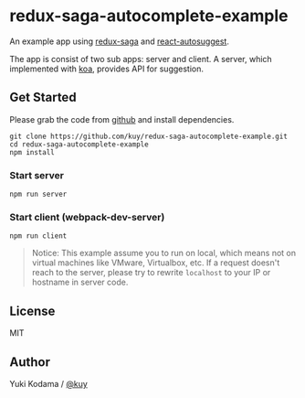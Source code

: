 # redux-saga-autocomplete-example

An example app using [redux-saga](https://github.com/yelouafi/redux-saga) and [react-autosuggest](https://github.com/moroshko/react-autosuggest).

The app is consist of two sub apps: server and client.
A server, which implemented with [koa](https://github.com/koajs/koa), provides API for suggestion.

## Get Started

Please grab the code from [github](https://github.com/kuy/redux-saga-autocomplete-example) and install dependencies.

```
git clone https://github.com/kuy/redux-saga-autocomplete-example.git
cd redux-saga-autocomplete-example
npm install
```

### Start server

```
npm run server
```

### Start client (webpack-dev-server)

```
npm run client
```

>Notice:
This example assume you to run on local, which means not on virtual machines
like VMware, Virtualbox, etc. If a request doesn't reach to the server,
please try to rewrite `localhost` to your IP or hostname in server code.

## License

MIT

## Author

Yuki Kodama / [@kuy](https://twitter.com/kuy)
